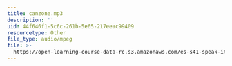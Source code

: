 ```yaml
---
title: canzone.mp3
description: ''
uid: 44f646f1-5c6c-261b-5e65-217eeac99409
resourcetype: Other
file_type: audio/mpeg
file: >-
  https://open-learning-course-data-rc.s3.amazonaws.com/es-s41-speak-italian-with-your-mouth-full-spring-2012/44f646f15c6c261b5e65217eeac99409_canzone.mp3
---
```

